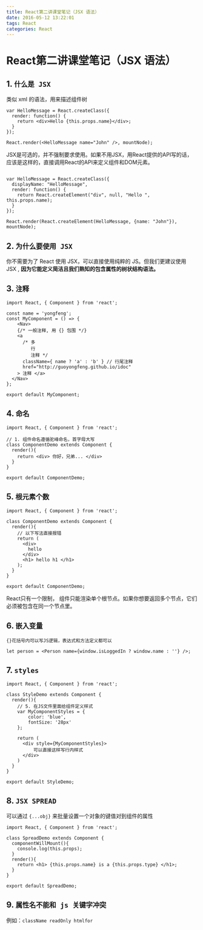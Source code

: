 ```yaml
---
title: React第二讲课堂笔记（JSX 语法）
date: 2016-05-12 13:22:01
tags: React
categories: React
---
```

# React第二讲课堂笔记（JSX 语法）

## 1. `什么是 JSX`

类似 xml 的语法，用来描述组件树
```
var HelloMessage = React.createClass({
  render: function() {
    return <div>Hello {this.props.name}</div>;
  }
});

React.render(<HelloMessage name="John" />, mountNode);
```

JSX是可选的，并不强制要求使用。如果不用JSX，用React提供的API写的话，应该是这样的，直接调用React的API来定义组件和DOM元素。

```

var HelloMessage = React.createClass({
  displayName: "HelloMessage",
  render: function() {
    return React.createElement("div", null, "Hello ", this.props.name);
  }
});

React.render(React.createElement(HelloMessage, {name: "John"}), mountNode);
```

## 2. `为什么要使用 JSX`

你不需要为了 React 使用 JSX，可以直接使用纯粹的 JS。但我们更建议使用 JSX , **因为它能定义简洁且我们熟知的包含属性的树状结构语法。**

## 3. `注释`
```
import React, { Component } from 'react';

const name = 'yongfeng';
const MyComponent = () => {
	<Nav>
    {/* 一般注释, 用 {} 包围 */}
    <a
      /* 多
         行
         注释 */
      className={ name ? 'a' : 'b' } // 行尾注释
      href="http://guoyongfeng.github.io/idoc"
    > 注释 </a>
  </Nav>
};

export default MyComponent;
```

## 4. `命名`

```
import React, { Component } from 'react';

// 1. 组件命名遵循驼峰命名，首字母大写
class ComponentDemo extends Component {
  render(){
    return <div> 你好，兄弟... </div>
  }
}

export default ComponentDemo;
```

## 5. `根元素个数`

```
import React, { Component } from 'react';

class ComponentDemo extends Component {
  render(){
	// 以下写法直接报错
    return (
      <div>
        hello
      </div>
      <h1> hello h1 </h1>
    );
  }
}

export default ComponentDemo;
```

React只有一个限制， 组件只能渲染单个根节点。如果你想要返回多个节点，它们必须被包含在同一个节点里。

## 6. `嵌入变量`

`{}花括号内可以写JS逻辑，表达式和方法定义都可以`

```
let person = <Person name={window.isLoggedIn ? window.name : ''} />;
```

## 7. `styles`
```
import React, { Component } from 'react';

class StyleDemo extends Component {
  render(){
    // 5. 在JS文件里面给组件定义样式
    var MyComponentStyles = {
        color: 'blue',
        fontSize: '28px'
    };

    return (
      <div style={MyComponentStyles}>
          可以直接这样写行内样式
      </div>
    )
  }
}

export default StyleDemo;
```
## 8. `JSX SPREAD`

可以通过 `{...obj}` 来批量设置一个对象的键值对到组件的属性

```
import React, { Component } from 'react';

class SpreadDemo extends Component {
  componentWillMount(){
    console.log(this.props);
  }
  render(){
    return <h1> {this.props.name} is a {this.props.type} </h1>;
  }
}

export default SpreadDemo;

```
## 9. `属性名不能和 js 关键字冲突`

例如：`className readOnly htmlfor`
